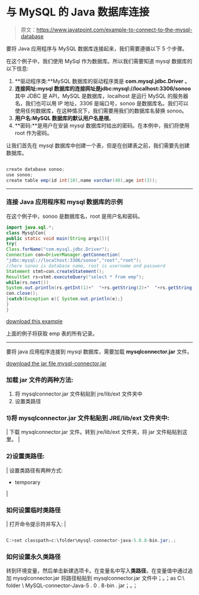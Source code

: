# 与 MySQL 的 Java 数据库连接

> 原文：<https://www.javatpoint.com/example-to-connect-to-the-mysql-database>

要将 Java 应用程序与 MySQL 数据库连接起来，我们需要遵循以下 5 个步骤。

在这个例子中，我们使用 MySql 作为数据库。所以我们需要知道 mysql 数据库的以下信息:

1.  **驱动程序类:**MySQL 数据库的驱动程序类是 **com.mysql.jdbc.Driver** 。
2.  **连接网址:**mysql 数据库的连接网址是**jdbc:mysql://localhost:3306/sonoo**其中 JDBC 是 API，MySQL 是数据库，localhost 是运行 MySQL 的服务器名，我们也可以用 IP 地址，3306 是端口号，sonoo 是数据库名。我们可以使用任何数据库，在这种情况下，我们需要用我们的数据库名替换 sonoo。
3.  **用户名:**MySQL 数据库的默认用户名是**根**。
4.  **密码:**是用户在安装 mysql 数据库时给出的密码。在本例中，我们将使用 root 作为密码。

让我们首先在 mysql 数据库中创建一个表，但是在创建表之前，我们需要先创建数据库。

```java

create database sonoo;
use sonoo;
create table emp(id int(10),name varchar(40),age int(3));

```

* * *

### 连接 Java 应用程序和 mysql 数据库的示例

在这个例子中，sonoo 是数据库名，root 是用户名和密码。

```java
import java.sql.*;
class MysqlCon{
public static void main(String args[]){
try{
Class.forName("com.mysql.jdbc.Driver");
Connection con=DriverManager.getConnection(
"jdbc:mysql://localhost:3306/sonoo","root","root");
//here sonoo is database name, root is username and password
Statement stmt=con.createStatement();
ResultSet rs=stmt.executeQuery("select * from emp");
while(rs.next())
System.out.println(rs.getInt(1)+"  "+rs.getString(2)+"  "+rs.getString(3));
con.close();
}catch(Exception e){ System.out.println(e);}
}
}

```

[download this example](https://static.javatpoint.com/src/jdbc/MysqlCon.zip)

上面的例子将获取 emp 表的所有记录。

* * *

要将 java 应用程序连接到 mysql 数据库，需要加载 **mysqlconnector.jar** 文件。

[download the jar file mysql-connector.jar](https://static.javatpoint.com/src/jdbc/mysql-connector.jar)

### 加载 jar 文件的两种方法:

1.  将 mysqlconnector.jar 文件粘贴到 jre/lib/ext 文件夹中
2.  设置类路径

### 1)将 mysqlconnector.jar 文件粘贴到 JRE/lib/ext 文件夹中:

| 下载 mysqlconnector.jar 文件。转到 jre/lib/ext 文件夹，将 jar 文件粘贴到这里。 |

### 2)设置类路径:

| 设置类路径有两种方式:

*   temporary

 |

### 如何设置临时类路径

| 打开命令提示符并写入: |

```java

C:>set classpath=c:\folder\mysql-connector-java-5.0.8-bin.jar;.;

```

### 如何设置永久类路径

转到环境变量，然后单击新建选项卡。在变量名中写入**类路径**，在变量值中通过追加 mysqlconnector.jar 将路径粘贴到 mysqlconnector.jar 文件中；。；as C:\ folder \ MySQL-connector-Java-5 . 0 . 8-bin . jar；。；